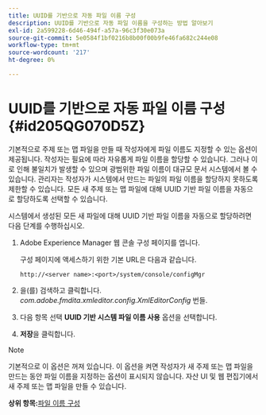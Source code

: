 ```yaml
---
title: UUID를 기반으로 자동 파일 이름 구성
description: UUID를 기반으로 자동 파일 이름을 구성하는 방법 알아보기
exl-id: 2a599228-6d46-494f-a57a-96c3f30e073a
source-git-commit: 5e0584f1bf0216b8b00f00b9fe46fa682c244e08
workflow-type: tm+mt
source-wordcount: '217'
ht-degree: 0%

---
```


# UUID를 기반으로 자동 파일 이름 구성 {#id205QG070D5Z}

기본적으로 주제 또는 맵 파일을 만들 때 작성자에게 파일 이름도 지정할 수 있는 옵션이 제공됩니다. 작성자는 필요에 따라 자유롭게 파일 이름을 할당할 수 있습니다. 그러나 이로 인해 불일치가 발생할 수 있으며 광범위한 파일 이름이 대규모 문서 시스템에서 볼 수 있습니다. 관리자는 작성자가 시스템에서 만드는 파일의 파일 이름을 할당하지 못하도록 제한할 수 있습니다. 모든 새 주제 또는 맵 파일에 대해 UUID 기반 파일 이름을 자동으로 할당하도록 선택할 수 있습니다.

시스템에서 생성된 모든 새 파일에 대해 UUID 기반 파일 이름을 자동으로 할당하려면 다음 단계를 수행하십시오.

1. Adobe Experience Manager 웹 콘솔 구성 페이지를 엽니다.

   구성 페이지에 액세스하기 위한 기본 URL은 다음과 같습니다.

   ```http
   http://<server name>:<port>/system/console/configMgr
   ```

1. 을(를) 검색하고 클릭합니다. *com.adobe.fmdita.xmleditor.config.XmlEditorConfig* 번들.

1. 다음 항목 선택 **UUID 기반 시스템 파일 이름 사용** 옵션을 선택합니다.

1. **저장**&#x200B;을 클릭합니다.


>[!NOTE]
>
> 기본적으로 이 옵션은 꺼져 있습니다. 이 옵션을 켜면 작성자가 새 주제 또는 맵 파일을 만드는 동안 파일 이름을 지정하는 옵션이 표시되지 않습니다. 자산 UI 및 웹 편집기에서 새 주제 또는 맵 파일을 만들 수 있습니다.

**상위 항목:**[&#x200B;파일 이름 구성](conf-file-names.md)
